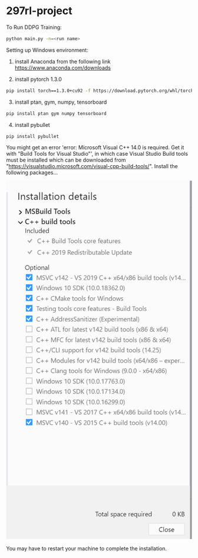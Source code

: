 # 297rl-project

To Run DDPG Training:

```sh
python main.py -n=<run name>
```

Setting up Windows environment:

1. install Anaconda from the following link https://www.anaconda.com/downloads

2. install pytorch 1.3.0
```sh
pip install torch==1.3.0+cu92 -f https://download.pytorch.org/whl/torch_stable.html
```

3. install ptan, gym, numpy, tensorboard

```sh
pip install ptan gym numpy tensorboard
```

4. install pybullet

```sh
pip install pybullet
```

You might get an error 'error: Microsoft Visual C++ 14.0 is required. Get it with "Build Tools for Visual Studio"', in which case Visual Studio Build tools must be installed which can be downloaded from "https://visualstudio.microsoft.com/visual-cpp-build-tools/". Install the following packages...

![Visual Build Tools Packages](assets/vsbuildtools.PNG)

You may have to restart your machine to complete the installation.


